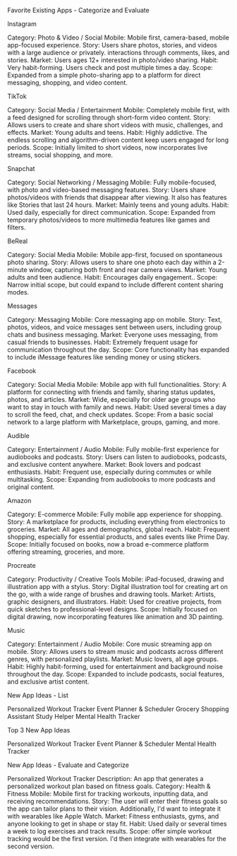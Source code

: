 Favorite Existing Apps - Categorize and Evaluate

Instagram

Category: Photo & Video / Social
Mobile: Mobile first, camera-based, mobile app-focused experience.
Story: Users share photos, stories, and videos with a large audience or privately. interactions through comments, likes, and stories.
Market: Users ages 12+ interested in photo/video sharing.
Habit: Very habit-forming. Users check and post multiple times a day.
Scope: Expanded from a simple photo-sharing app to a platform for direct messaging, shopping, and video content.


TikTok

Category: Social Media / Entertainment
Mobile: Completely mobile first, with a feed designed for scrolling through short-form video content.
Story: Allows users to create and share short videos with music, challenges, and effects.
Market: Young adults and teens.
Habit: Highly addictive. The endless scrolling and algorithm-driven content keep users engaged for long periods.
Scope: Initially limited to short videos, now incorporates live streams, social shopping, and more.


Snapchat

Category: Social Networking / Messaging
Mobile: Fully mobile-focused, with photo and video-based messaging features.
Story: Users share photos/videos with friends that disappear after viewing. It also has features like Stories that last 24 hours.
Market: Mainly teens and young adults.
Habit: Used daily, especially for direct communication. 
Scope: Expanded from temporary photos/videos to more multimedia features like games and filters.


BeReal

Category: Social Media
Mobile: Mobile app-first, focused on spontaneous photo sharing.
Story: Allows users to share one photo each day within a 2-minute window, capturing both front and rear camera views.
Market: Young adults and teen audience.
Habit: Encourages daily engagement..
Scope: Narrow initial scope, but could expand to include different content sharing modes.


Messages

Category: Messaging
Mobile: Core messaging app on mobile.
Story: Text, photos, videos, and voice messages sent between users, including group chats and business messaging.
Market: Everyone uses messaging, from casual friends to businesses.
Habit: Extremely frequent usage for communication throughout the day.
Scope: Core functionality has expanded to include iMessage features like sending money or using stickers.


Facebook

Category: Social Media
Mobile: Mobile app with full functionalities.
Story: A platform for connecting with friends and family, sharing status updates, photos, and articles.
Market: Wide, especially for older age groups who want to stay in touch with family and news.
Habit: Used several times a day to scroll the feed, chat, and check updates.
Scope: From a basic social network to a large platform with Marketplace, groups, gaming, and more.


Audible

Category: Entertainment / Audio
Mobile: Fully mobile-first experience for audiobooks and podcasts.
Story: Users can listen to audiobooks, podcasts, and exclusive content anywhere.
Market: Book lovers and podcast enthusiasts.
Habit: Frequent use, especially during commutes or while multitasking.
Scope: Expanding from audiobooks to more podcasts and original content.


Amazon

Category: E-commerce
Mobile: Fully mobile app experience for shopping.
Story: A marketplace for products, including everything from electronics to groceries.
Market: All ages and demographics, global reach.
Habit: Frequent shopping, especially for essential products, and sales events like Prime Day.
Scope: Initially focused on books, now a broad e-commerce platform offering streaming, groceries, and more.


Procreate

Category: Productivity / Creative Tools
Mobile: iPad-focused, drawing and illustration app with a stylus.
Story: Digital illustration tool for creating art on the go, with a wide range of brushes and drawing tools.
Market: Artists, graphic designers, and illustrators.
Habit: Used for creative projects, from quick sketches to professional-level designs.
Scope: Initially focused on digital drawing, now incorporating features like animation and 3D painting.


Music

Category: Entertainment / Audio
Mobile: Core music streaming app on mobile.
Story: Allows users to stream music and podcasts across different genres, with personalized playlists.
Market: Music lovers, all age groups.
Habit: Highly habit-forming, used for entertainment and background noise throughout the day.
Scope: Expanded to include podcasts, social features, and exclusive artist content.

New App Ideas - List

Personalized Workout Tracker
Event Planner & Scheduler
Grocery Shopping Assistant
Study Helper 
Mental Health Tracker

Top 3 New App Ideas

Personalized Workout Tracker
Event Planner & Scheduler
Mental Health Tracker 

New App Ideas - Evaluate and Categorize

Personalized Workout Tracker
Description: An app that generates a personalized workout plan based on fitness goals.
Category: Health & Fitness
Mobile: Mobile first for tracking workouts, inputting data, and receiving recommendations.
Story: The user will enter their fitness goals so the app can tailor plans to their vision. Additionally, I'd want to integrate it with wearables like Apple Watch.
Market: Fitness enthusiasts, gyms, and anyone looking to get in shape or stay fit.
Habit: Used daily or several times a week to log exercises and track results.
Scope: offer simple workout tracking would be the first version. I'd then integrate with wearables for the second version.
